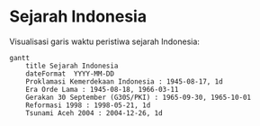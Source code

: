 # Sejarah Indonesia

Visualisasi garis waktu peristiwa sejarah Indonesia:

```mermaid
gantt
    title Sejarah Indonesia
    dateFormat  YYYY-MM-DD
    Proklamasi Kemerdekaan Indonesia : 1945-08-17, 1d
    Era Orde Lama : 1945-08-18, 1966-03-11
    Gerakan 30 September (G30S/PKI) : 1965-09-30, 1965-10-01
    Reformasi 1998 : 1998-05-21, 1d
    Tsunami Aceh 2004 : 2004-12-26, 1d
```
